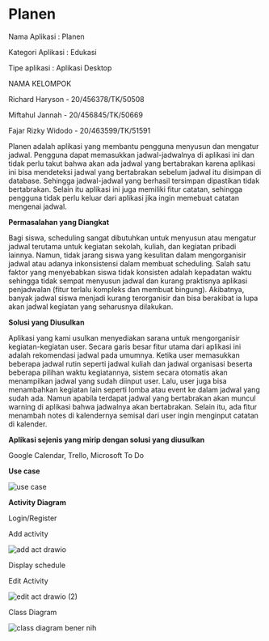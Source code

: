 # Planen

Nama Aplikasi	    : Planen

Kategori Aplikasi	: Edukasi

Tipe aplikasi		  : Aplikasi Desktop

NAMA KELOMPOK

Richard Haryson     - 20/456378/TK/50508 

Miftahul Jannah     - 20/456845/TK/50669 

Fajar Rizky Widodo  - 20/463599/TK/51591 

Planen adalah aplikasi yang membantu pengguna menyusun dan mengatur jadwal. Pengguna dapat memasukkan jadwal-jadwalnya di aplikasi ini dan tidak perlu takut bahwa akan ada jadwal yang bertabrakan karena aplikasi ini bisa mendeteksi jadwal yang bertabrakan sebelum jadwal itu disimpan di database. Sehingga jadwal-jadwal yang  berhasil tersimpan dipastikan tidak bertabrakan. Selain itu aplikasi ini juga memiliki fitur catatan, sehingga pengguna tidak perlu keluar dari aplikasi jika ingin memebuat catatan mengenai jadwal.

**Permasalahan yang Diangkat** 

Bagi siswa, scheduling sangat dibutuhkan untuk menyusun atau mengatur jadwal terutama untuk kegiatan sekolah, kuliah, dan kegiatan pribadi lainnya. Namun, tidak jarang siswa yang kesulitan dalam mengorganisir jadwal atau adanya inkonsistensi dalam membuat scheduling. Salah satu faktor yang menyebabkan siswa tidak konsisten adalah kepadatan waktu sehingga tidak sempat menyusun jadwal dan kurang praktisnya aplikasi penjadwalan (fitur terlalu kompleks dan membuat bingung). Akibatnya, banyak jadwal siswa menjadi kurang terorganisir dan bisa berakibat ia lupa akan jadwal kegiatan yang seharusnya dilakukan.

**Solusi yang Diusulkan** 

Aplikasi yang kami usulkan menyediakan sarana untuk mengorganisir kegiatan-kegiatan user. Secara garis besar fitur utama dari aplikasi ini adalah rekomendasi jadwal pada umumnya. Ketika user memasukkan beberapa jadwal rutin seperti jadwal kuliah dan jadwal organisasi beserta beberapa pilihan waktu kegiatannya, sistem secara otomatis akan menampilkan jadwal yang sudah diinput user. Lalu, user juga bisa menambahkan kegiatan lain seperti lomba atau event ke dalam jadwal yang sudah ada. Namun apabila terdapat jadwal yang bertabrakan akan muncul warning di aplikasi bahwa jadwalnya akan bertabrakan. Selain itu, ada fitur menambah notes di kalendernya semisal dari user ingin menginput catatan di kalender.

**Aplikasi sejenis yang mirip dengan solusi yang diusulkan** 

Google Calendar, Trello, Microsoft To Do


**Use case** </br>

![use case](https://user-images.githubusercontent.com/79750744/189670334-5959ef4e-b57b-4366-aec3-85c89d522835.PNG)

**Activity Diagram** </br>

Login/Register </br>

Add activity </br>

![add act drawio](https://user-images.githubusercontent.com/79750744/189667056-0114b46b-d88d-40fe-9520-25b38b999c09.png)

Display schedule </br>

Edit Activity </br>

![edit act drawio (2)](https://user-images.githubusercontent.com/79750744/189672318-f51fcee0-51c4-42eb-ac77-7dbc027dc804.png)

Class Diagram </br>

![class diagram bener nih](https://user-images.githubusercontent.com/79750744/189671439-c7fbf821-f3c8-45c0-8832-3d91628b2521.PNG)
